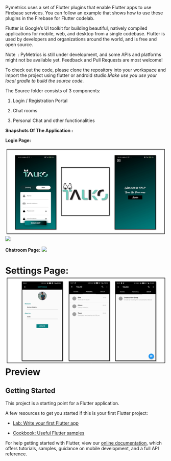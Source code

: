 Pymetrics uses a set of ​Flutter plugins​ that enable Flutter apps to use Firebase​
services. You can follow an example that shows how to use these plugins in the
​Firebase for Flutter​ codelab.

Flutter​ is Google’s UI toolkit for building beautiful, natively compiled
applications for mobile, web, and desktop from a single codebase. Flutter is
used by developers and organizations around the world, and is free and open
source.

Note ​ : PyMetrics is still under development, and some APIs and platforms might
not be available yet. ​Feedback​ and ​Pull Requests​ are most welcome!

To check out the code, please clone the repository into your workspace and
import the project using flutter or android studio. *​Make use you use your local
gradle to build the source code.*

The Source folder consists of 3 components:

1.  Login / Registration Portal

2.  Chat rooms

3.  Personal Chat and other functionalities

**Snapshots Of The Application :**

**Login Page:**

![](readme_assets/login.png)
![](readme_assests/chatroom.png)

**Chatroom Page:**
![](readme_assests/chatroom.png)

**Settings Page:**
![](readme_assets/settings.png)
Preview
=======

Getting Started
---------------

This project is a starting point for a Flutter application.

A few resources to get you started if this is your first Flutter project:

-   [Lab: Write your first Flutter
    app](https://flutter.dev/docs/get-started/codelab)

-   [Cookbook: Useful Flutter samples](https://flutter.dev/docs/cookbook)

For help getting started with Flutter, view our [online
documentation](https://flutter.dev/docs), which offers tutorials, samples,
guidance on mobile development, and a full API reference.
